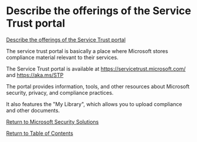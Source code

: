 # Describe the offerings of the Service Trust portal

[Describe the offerings of the Service Trust portal](https://docs.microsoft.com/en-us/learn/modules/describe-compliance-management-capabilities-microsoft/2a-describe-offerings-of-service-trust-portal)

The service trust portal is basically a place where Microsoft stores compliance material relevant to their services.

The Service Trust portal is available at https://servicetrust.microsoft.com/ and https://aka.ms/STP

The portal provides information, tools, and other resources about Microsoft security, privacy, and compliance practices.

It also features the "My Library", which allows you to upload compliance and other documents.

[Return to Microsoft Security Solutions](README.md)

[Return to Table of Contents](../README.md)